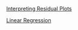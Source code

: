 [Interpreting Residual Plots](http://docs.statwing.com/interpreting-residual-plots-to-improve-your-regression/)

[Linear Regression](http://cs229.stanford.edu/notes/cs229-notes1.pdf)
